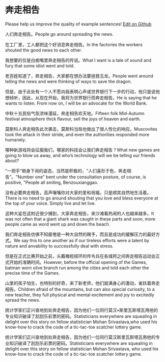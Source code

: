 # 奔走相告

Please help us improve the quality of example sentences! [Edit on Github](https://github.com/jiyushe/jiyu-example-sentence-source/blob/main/chinese/benzouxianggao.md)

<p><span class="chinese">人们奔走相告。</span><span class="english">People go around spreading the news.</span></p>

<p><span class="chinese">在工厂里，工人都把这个好消息奔走相告。</span><span class="english">In the factories the workers shouted the good news to each other.</span></p>

<p><span class="chinese">我想要的仅是白痴嘴里奔走相告的传说。</span><span class="english">What I want is a tale of sound and fury that some idiot went and told.</span></p>

<p><span class="chinese">老百姓知道了，奔走相告，大家都在想办法要拯救玉龙。</span><span class="english">People went around telling the news and were thinking of ways to save the dragon.</span></p>

<p><span class="chinese">但是，由于此处有一个人不愿向我表明心声或世界银行下一步的行动，他只是说他想倾听，因此，从现在开始，我将为世界银行而奔走相告。</span><span class="english">He is saying that he wants to listen. From now on, I will be an advocate for the World Bank.</span></p>

<p><span class="chinese">中秋十五民俗气氛浓味漫延，奔走相告欢天地。</span><span class="english">Fifteen folk Mid-Autumn festival atmosphere thick flavour, sell the joys of heaven and earth.</span></p>

<p><span class="chinese">莫斯科人奔走相告此次袭击，莫斯科当局也做出了很人性化的响应。</span><span class="english">Muscovites took the attack in their stride, and even the authorities responded more humanely.</span></p>

<p><span class="chinese">哪种新游戏将会征服我们，哪家的科技会让我们奔走相告？</span><span class="english">What new games are going to blow us away, and who’s technology will we be telling our friends about?</span></p>

<p><span class="chinese">“一把手”俯身下询的姿态，当然是积极的，“人们喜形于色，奔走相告”。</span><span class="english">"Number one" bent under the consultation posture, of course, is positive, "People all smiling, Benzouxianggao.</span></p>

<p><span class="chinese">没有必要奔走相告，高声嚷嚷你对大家的爱和祝福，只是顺其自然地生活着。</span><span class="english">There is no need to go around shouting that you love and bless everyone at the top of your voice. Simply live and let live.</span></p>

<p><span class="chinese">这种大鲨在这附近很少捕到，大家奔走相告，来沙滩看热闹的人也越来越多。</span><span class="english">It was not often that a giant shark was caught in these parts and soon, more people came as word went up and down the beach.</span></p>

<p><span class="chinese">我们奔走相告仿佛不知疲倦是一种大自然的赐予，而且是成功的缓解压力的最好方式。</span><span class="english">We say this to one another as if our tireless efforts were a talent by nature and anvability to successfully deal with stress.</span></p>

<p><span class="chinese">但是在正式比赛开始之前，头戴橄榄枝环的传令兵在各城邦之间奔走相告运动会正式开始的准确时间。</span><span class="english">However, before the official opening of the Games, batman worn olive branch run among the cities and told each other the precise time of the Games.</span></p>

<p><span class="chinese">山里的孩子怕生，也特别的好奇，来了新老师，他们就满身心的激动，雀跃着奔走相告。</span><span class="english">Children afraid of the mountains, but can also special curiosity, to a new teacher, they full physical and mental excitement and joy to excitedly spread the news.</span></p>

<p><span class="chinese">统计学家们正兴奋地到处奔走相告，因为他们一位同行莫汉•斯里瓦斯塔瓦用他的专业知识破译了刮刮乐彩票的密码。</span><span class="english">Statisticians everywhere are squealing in delight over this story on fellow statistician Mohan Srivastava,who used his know-how to crack the code of a tic-tac-toe scatcher lottery game.</span></p>

<p><span class="chinese">统计学家们正兴奋地到处奔走相告，因为他们一位同行莫汉斯里瓦斯塔瓦用他的专业知识破译了刮刮乐彩票的密码。</span><span class="english">Statisticians everywhere are squealing in delight over this story on fellow statistician Mohan Srivastava, who used his know-how to crack the code of a tic-tac-toe scatcher lottery game.</span></p>

